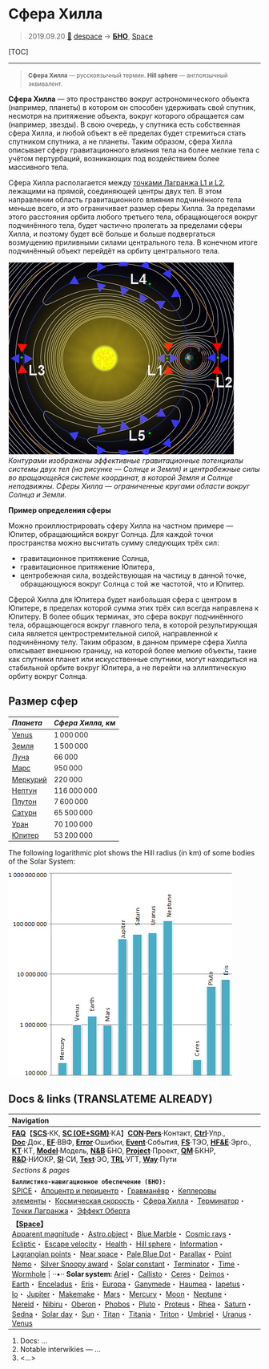 # Сфера Хилла
> 2019.09.20 [🚀](../index/index.md) [despace](index.md) → **[БНО](nnb.md)**, [Space](index.md)

[TOC]

---

> <small>**Сфера Хилла** — русскоязычный термин. **Hill sphere** — англоязычный эквивалент.</small>

**Сфера Хилла** — это пространство вокруг астрономического объекта (например, планеты) в котором он способен удерживать свой спутник, несмотря на притяжение объекта, вокруг которого обращается сам (например, звезды). В свою очередь, у спутника есть собственная сфера Хилла, и любой объект в её пределах будет стремиться стать спутником спутника, а не планеты. Таким образом, сфера Хилла описывает сферу гравитационного влияния тела на более мелкие тела с учётом пертурбаций, возникающих под воздействием более массивного тела.

Сфера Хилла располагается между [точками Лагранжа L1 и L2](l_points.md), лежащими на прямой, соединяющей центры двух тел. В этом направлении область гравитационного влияния подчинённого тела меньше всего, и это ограничивает размер сферы Хилла. За пределами этого расстояния орбита любого третьего тела, обращающегося вокруг подчинённого тела, будет частично пролегать за пределами сферы Хилла, и поэтому будет всё больше и больше подвергаться возмущению приливными силами центрального тела. В конечном итоге подчинённый объект перейдёт на орбиту центрального тела.

![](f/nav/lagrange_points2-1056px.png)  
*Контурами изображены эффективные гравитационные потенциалы системы двух тел (на рисунке — Солнце и Земля) и центробежные силы во вращающейся системе координат, в которой Земля и Солнце неподвижны. Сферы Хилла — ограниченные кругами области вокруг Солнца и Земли.*

**Пример определения сферы**

Можно проиллюстрировать сферу Хилла на частном примере — Юпитер, обращающийся вокруг Солнца. Для каждой точки пространства можно высчитать сумму следующих трёх сил:

   - гравитационное притяжение Солнца,
   - гравитационное притяжение Юпитера,
   - центробежная сила, воздействующая на частицу в данной точке, обращающуюся вокруг Солнца с той же частотой, что и Юпитер.

Сферой Хилла для Юпитера будет наибольшая сфера с центром в Юпитере, в пределах которой сумма этих трёх сил всегда направлена к Юпитеру. В более общих терминах, это сфера вокруг подчинённого тела, обращающегося вокруг главного тела, в которой результирующая сила является центростремительной силой, направленной к подчинённому телу. Таким образом, в данном примере сфера Хилла описывает внешнюю границу, на которой более мелкие объекты, такие как спутники планет или искусственные спутники, могут находиться на стабильной орбите вокруг Юпитера, а не перейти на эллиптическую орбиту вокруг Солнца.



## Размер сфер

|*Планета*|*Сфера Хилла, км*|
|:--|:--|
|[Venus](venus.md)|1 000 000|
|[Земля](earth.md)|1 500 000|
|[Луна](moon.md)|66 000|
|[Марс](mars.md)|950 000|
|[Меркурий](mercury.md)|220 000|
|[Нептун](neptune.md)|116 000 000|
|[Плутон](pluto.md)|7 600 000|
|[Сатурн](saturn.md)|65 500 000|
|[Уран](uranus.md)|70 100 000|
|[Юпитер](jupiter.md)|53 200 000|

The following logarithmic plot shows the Hill radius (in km) of some bodies of the Solar System:

![](f/nav/hill_sphere_of_the_planets.png)



## Docs & links (TRANSLATEME ALREADY)
|Navigation|
|:--|
|**[FAQ](faq.md)**【**[SCS](scs.md)**·КК, **[SC (OE+SGM)](sc.md)**·КА】**[CON](contact.md)·[Pers](person.md)**·Контакт, **[Ctrl](control.md)**·Упр., **[Doc](doc.md)**·Док., **[EF](ef.md)**·ВВФ, **[Error](error.md)**·Ошибки, **[Event](event.md)**·События, **[FS](fs.md)**·ТЭО, **[HF&E](hfe.md)**·Эрго., **[KT](kt.md)**·КТ, **[Model](model.md)**·Модель, **[N&B](nnb.md)**·БНО, **[Project](project.md)**·Проект, **[QM](qm.md)**·БКНР, **[R&D](rnd.md)**·НИОКР, **[SI](si.md)**·СИ, **[Test](test.md)**·ЭО, **[TRL](trl.md)**·УГТ, **[Way](way.md)**·Пути|
|*Sections & pages*|
|**`Баллистико‑навигационное обеспечение (БНО):`**<br> [SPICE](spice.md)・ [Апоцентр и перицентр](apopericentre.md)・ [Гравманёвр](gravass.md)・ [Кеплеровы элементы](keplerian.md)・ [Космическая скорость](esc_vel.md)・ [Сфера Хилла](hill_sphere.md)・ [Терминатор](terminator.md)・ [Точки Лагранжа](l_points.md)・ [Эффект Оберта](oberth_eff.md)|
|**【[Space](index.md)】**<br> [Apparent magnitude](app_mag.md)・ [Astro.object](aob.md)・ [Blue Marble](earth.md)・ [Cosmic rays](cr.md)・ [Ecliptic](ecliptic.md)・ [Escape velocity](esc_vel.md)・ [Health](health.md)・ [Hill sphere](hill_sphere.md)・ [Information](info.md)・ [Lagrangian points](l_points.md)・ [Near space](near_space.md)・ [Pale Blue Dot](earth.md)・ [Parallax](parallax.md)・ [Point Nemo](earth.md)・ [Silver Snoopy award](silver_snoopy_award.md)・ [Solar constant](solar_const.md)・ [Terminator](terminator.md)・ [Time](time.md)・ [Wormhole](wormhole.md) ┊ ··•·· **Solar system:** [Ariel](ariel.md)・ [Callisto](callisto.md)・ [Ceres](ceres.md)・ [Deimos](deimos.md)・ [Earth](earth.md)・ [Enceladus](enceladus.md)・ [Eris](eris.md)・ [Europa](europa.md)・ [Ganymede](ganymede.md)・ [Haumea](haumea.md)・ [Iapetus](iapetus.md)・ [Io](io.md)・ [Jupiter](jupiter.md)・ [Makemake](makemake.md)・ [Mars](mars.md)・ [Mercury](mercury.md)・ [Moon](moon.md)・ [Neptune](neptune.md)・ [Nereid](nereid.md)・ [Nibiru](nibiru.md)・ [Oberon](oberon.md)・ [Phobos](phobos.md)・ [Pluto](pluto.md)・ [Proteus](proteus.md)・ [Rhea](rhea.md)・ [Saturn](saturn.md)・ [Sedna](sedna.md)・ [Solar day](solar_day.md)・ [Sun](sun.md)・ [Titan](titan.md)・ [Titania](titania.md)・ [Triton](triton.md)・ [Umbriel](umbriel.md)・ [Uranus](uranus.md)・ [Venus](venus.md)|

   1. Docs: …
   1. Notable interwikies — …
   1. <…>
